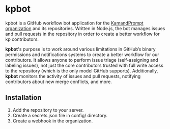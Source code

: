# kpbot

kpbot is a GitHub workflow bot application
for the [KamandPrompt organization](https://github.com/KamandPrompt) and its repositories. Written in
Node.js, the bot manages issues and pull requests in the repository in order to
create a better workflow for kp contributors.

**kpbot**'s purpose is to work around various limitations in GitHub’s binary
permissions and notifications systems to create a better workflow for our
contributors. It allows anyone to perform issue triage (self-assigning and
labeling issues), not just the core contributors trusted with full write access
to the repository (which is the only model GitHub supports). Additionally,
**kpbot** monitors the activity of issues and pull requests, notifying
contributors about new merge conflicts, and more.

## Installation

1. Add the repository to your server.
2. Create a secrets.json file in config/ directory.
3. Create a webhook in the organization.